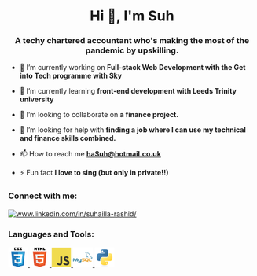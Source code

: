 <h1 align="center">Hi 👋, I'm Suh</h1>
<h3 align="center">A techy chartered accountant who's making the most of the pandemic by upskilling.</h3>

- 🔭 I’m currently working on **Full-stack Web Development with the Get into Tech programme with Sky**

- 🌱 I’m currently learning **front-end development with Leeds Trinity university**

- 👯 I’m looking to collaborate on **a finance project.**

- 🤝 I’m looking for help with **finding a job where I can use my technical and finance skills combined.**

- 📫 How to reach me **haSuh@hotmail.co.uk**

- ⚡ Fun fact **I love to sing (but only in private!!)**

<h3 align="left">Connect with me:</h3>
<p align="left">
<a href="https://www.linkedin.com/in/suhailla-rashid/" target="blank"><img align="center" src="https://cdn.jsdelivr.net/npm/simple-icons@3.0.1/icons/linkedin.svg" alt="www.linkedin.com/in/suhailla-rashid/" height="30" width="40" /></a>
</p>

<h3 align="left">Languages and Tools:</h3>
<p align="left"> <a href="https://www.w3schools.com/css/" target="_blank"> <img src="https://raw.githubusercontent.com/devicons/devicon/master/icons/css3/css3-original-wordmark.svg" alt="css3" width="40" height="40"/> </a> <a href="https://www.w3.org/html/" target="_blank"> <img src="https://raw.githubusercontent.com/devicons/devicon/master/icons/html5/html5-original-wordmark.svg" alt="html5" width="40" height="40"/> </a> <a href="https://developer.mozilla.org/en-US/docs/Web/JavaScript" target="_blank"> <img src="https://raw.githubusercontent.com/devicons/devicon/master/icons/javascript/javascript-original.svg" alt="javascript" width="40" height="40"/> </a> <a href="https://www.mysql.com/" target="_blank"> <img src="https://raw.githubusercontent.com/devicons/devicon/master/icons/mysql/mysql-original-wordmark.svg" alt="mysql" width="40" height="40"/> </a> <a href="https://www.python.org" target="_blank"> <img src="https://raw.githubusercontent.com/devicons/devicon/master/icons/python/python-original.svg" alt="python" width="40" height="40"/> </a> </p>

